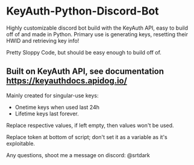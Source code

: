 # KeyAuth-Python-Discord-Bot
Highly customizable discord bot build with the KeyAuth API, easy to build off of and made in Python. Primary use is generating keys, resetting their HWID and retrieving key info!

Pretty Sloppy Code, but should be easy enough to build off of.

## Built on KeyAuth API, see documentation https://keyauthdocs.apidog.io/

Mainly created for singular-use keys:

- Onetime keys when used last 24h
- Lifetime keys last forever.

Replace respective values, if left empty, then values won't be used.

Replace token at bottom of script; don't set it as a variable as it's exploitable.

Any questions, shoot me a message on discord: @srtdark
